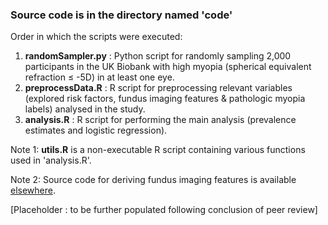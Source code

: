 ### Source code is in the directory named 'code'

Order in which the scripts were executed: 
1. **randomSampler.py** : Python script for randomly sampling 2,000 participants in the UK Biobank with high myopia (spherical equivalent refraction ≤ -5D) in at least one eye.
2. **preprocessData.R** : R script for preprocessing relevant variables (explored risk factors, fundus imaging features & pathologic myopia labels) analysed in the study.
3. **analysis.R**       : R script for performing the main analysis (prevalence estimates and logistic regression).

Note 1: **utils.R** is a non-executable R script containing various functions used in 'analysis.R'.

Note 2: Source code for deriving fundus imaging features is available [elsewhere](https://github.com/fyii200/MyopiaRetinalFeatures).


[Placeholder : to be further populated following conclusion of peer review]

